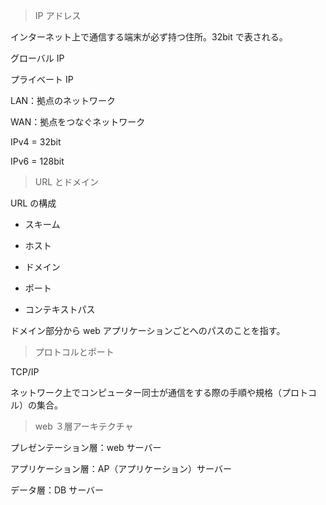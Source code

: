 > IP アドレス

インターネット上で通信する端末が必ず持つ住所。32bit で表される。

グローバル IP

プライベート IP

LAN：拠点のネットワーク

WAN：拠点をつなぐネットワーク

IPv4 = 32bit

IPv6 = 128bit

> URL とドメイン

URL の構成

- スキーム

- ホスト

- ドメイン

- ポート

- コンテキストパス

ドメイン部分から web アプリケーションごとへのパスのことを指す。

> プロトコルとポート

TCP/IP

ネットワーク上でコンピューター同士が通信をする際の手順や規格（プロトコル）の集合。

> web ３層アーキテクチャ

プレゼンテーション層：web サーバー

アプリケーション層：AP（アプリケーション）サーバー

データ層：DB サーバー
